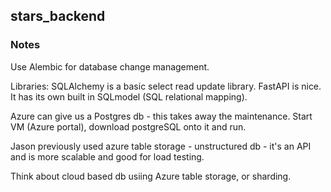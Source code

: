 ## stars_backend
### Notes

Use Alembic for database change management.

Libraries: SQLAlchemy is a basic select read update library.
FastAPI is nice. It has its own built in SQLmodel (SQL relational mapping).

Azure can give us a Postgres db - this takes away the maintenance.
Start VM (Azure portal), download postgreSQL onto it and run.

Jason previously used azure table storage - unstructured db - it's an API and is more scalable and good for load testing.

Think about cloud based db usiing Azure table storage, or sharding.
